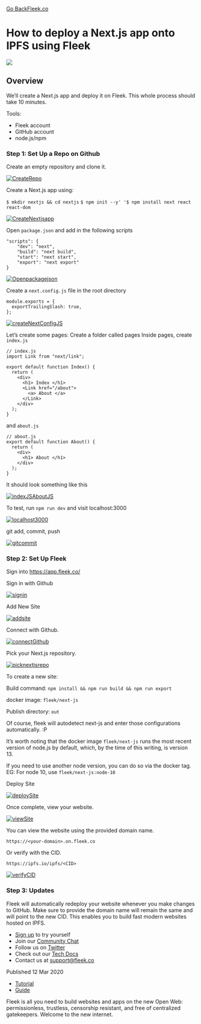 [Go Back](../../)[Fleek.co](https://Fleek.co)

# How to deploy a Next.js app onto IPFS using Fleek

![](https://fleek-team-bucket.storage.fleek.co/thumbnails-blog/Next.png)

## Overview

We’ll create a Next.js app and deploy it on Fleek. This whole process should
take 10 minutes.

Tools:

  * Fleek account
  * GitHub account
  * node.js/npm

### Step 1: Set Up a Repo on Github

Create an empty repository and clone it.

[
![CreateRepo](../../static/f9b6940f61762295997a682ef981bbc3/d9199/CreateRepo.png)
](../../static/f9b6940f61762295997a682ef981bbc3/5bd27/CreateRepo.png)

Create a Next.js app using:

`$ mkdir nextjs && cd nextjs` `$ npm init --y' '$ npm install next react
react-dom`

[
![CreateNextjsapp](../../static/62587cc8140f76c8fd08d047013ba53a/d9199/CreateNextjsapp.png)
](../../static/62587cc8140f76c8fd08d047013ba53a/e2bb0/CreateNextjsapp.png)

Open `package.json` and add in the following scripts

    
    
    "scripts": {
        "dev": "next",
        "build": "next build",
        "start": "next start",
        "export": "next export"  
    }

[
![Openpackagejson](../../static/704369bd2e475cac41a8e5ff1f6c9d9a/d9199/Openpackagejson.png)
](../../static/704369bd2e475cac41a8e5ff1f6c9d9a/252a4/Openpackagejson.png)

Create a `next.config.js` file in the root directory

    
    
    module.exports = {
      exportTrailingSlash: true,
    };

[
![createNextConfigJS](../../static/bf3c3808069eb28f708d238e354e784c/d9199/createNextConfigJS.png)
](../../static/bf3c3808069eb28f708d238e354e784c/f32b7/createNextConfigJS.png)

Let’s create some pages: Create a folder called pages Inside pages, create
`index.js`

    
    
    // index.js
    import Link from "next/link";
    
    export default function Index() {
      return (
        <div>
          <h1> Index </h1>
          <Link href="/about">
            <a> About </a>
          </Link>
        </div>
      );
    }

and `about.js`

    
    
    // about.js
    export default function About() {
      return (
        <div>
          <h1> About </h1>
        </div>
      );
    }

It should look something like this

[
![indexJSAboutJS](../../static/e3e60d59ccb5e8946672bdc092945d12/d9199/indexJSAboutJS.png)
](../../static/e3e60d59ccb5e8946672bdc092945d12/53639/indexJSAboutJS.png)

To test, run `npm run dev` and visit localhost:3000

[
![localhost3000](../../static/47534d744fd9d586bd69b586d657b42f/d9199/localhost3000.png)
](../../static/47534d744fd9d586bd69b586d657b42f/78415/localhost3000.png)

git add, commit, push

[
![gitcommit](../../static/fd33e7b87e0f01ab592450457859d565/d9199/gitcommit.png)
](../../static/fd33e7b87e0f01ab592450457859d565/f663d/gitcommit.png)

### Step 2: Set Up Fleek

Sign into <https://app.fleek.co/>

Sign in with Github

[ ![signin](../../static/120c9c58e92b8db6675e28d3aa6bfe0f/d9199/signin.png)
](../../static/120c9c58e92b8db6675e28d3aa6bfe0f/c65fa/signin.png)

Add New Site

[ ![addsite](../../static/6f10fe25639ab703c85ffc979e23c453/d9199/addsite.png)
](../../static/6f10fe25639ab703c85ffc979e23c453/07a9c/addsite.png)

Connect with Github.

[
![connectGithub](../../static/f0d0a286428a0f157ab5979842ab22cc/d9199/connectGithub.png)
](../../static/f0d0a286428a0f157ab5979842ab22cc/07a9c/connectGithub.png)

Pick your Next.js repository.

[
![picknextjsrepo](../../static/01a5e7be49f1075306569df891256018/d9199/picknextjsrepo.png)
](../../static/01a5e7be49f1075306569df891256018/07a9c/picknextjsrepo.png)

To create a new site:

Build command: `npm install && npm run build && npm run export`

docker image: `fleek/next-js`

Publish directory: `out`

Of course, fleek will autodetect next-js and enter those configurations
automatically. :P

It’s worth noting that the docker image `fleek/next-js` runs the most recent
version of node.js by default, which, by the time of this writing, is version
13.

If you need to use another node version, you can do so via the docker tag. EG:
For node 10, use `fleek/next-js:node-10`

Deploy Site

[
![deploySite](../../static/6320ad97c61f1cd4073a646ca2f54474/d9199/deploySite.png)
](../../static/6320ad97c61f1cd4073a646ca2f54474/133ae/deploySite.png)

Once complete, view your website.

[
![viewSite](../../static/811ec898edf8739e26aa22e406ace7dd/d9199/viewSite.png)
](../../static/811ec898edf8739e26aa22e406ace7dd/91b67/viewSite.png)

You can view the website using the provided domain name.

`https://<your-domain>.on.fleek.co`

Or verify with the CID.

`https://ipfs.io/ipfs/<CID>`

[
![verifyCID](../../static/d68b4e4451a8bcd6481d442613aa17a4/d9199/verifyCID.png)
](../../static/d68b4e4451a8bcd6481d442613aa17a4/6fcb6/verifyCID.png)

### Step 3: Updates

Fleek will automatically redeploy your website whenever you make changes to
GitHub. Make sure to provide the domain name will remain the same and will
point to the new CID. This enables you to build fast modern websites hosted on
IPFS.

  * [Sign up](https://app.fleek.co) to try yourself
  * Join our [Community Chat](https://slack.fleek.co/)
  * Follow us on [Twitter](https://twitter.com/FleekHQ)
  * Check out our [Tech Docs](https://docs.fleek.co/)
  * Contact us at support@fleek.co

Published 12 Mar 2020

  * [Tutorial](../../tag/tutorial/)
  * [Guide](../../tag/guide/)

Fleek is all you need to build websites and apps on the new Open Web:
permissionless, trustless, censorship resistant, and free of centralized
gatekeepers. Welcome to the new internet.[](https://www.twitter.com/FleekHQ)

